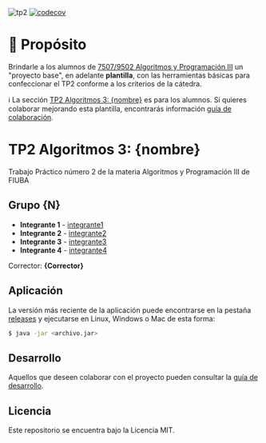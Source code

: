 ![tp2](https://github.com/fiuba/algo3_proyecto_base_tp2/actions/workflows/build.yml/badge.svg) [![codecov](https://codecov.io/gh/fiuba/algo3_proyecto_base_tp2/branch/master/graph/badge.svg)](https://codecov.io/gh/fiuba/algo3_proyecto_base_tp2)

# 🎯 Propósito

Brindarle a los alumnos de [7507/9502 Algoritmos y Programación III][campus_materia] un "proyecto base", en adelante **plantilla**, con las herramientas básicas para confeccionar el TP2 conforme a los criterios de la cátedra.

:information_source: La sección [TP2 Algoritmos 3: {nombre}](#tp2-algoritmos-3-nombre) es para los alumnos. Si quieres colaborar mejorando esta plantilla, encontrarás información [guía de colaboración](/docs/GuiaColaboracion.md).

# TP2 Algoritmos 3: {nombre} 

Trabajo Práctico número 2 de la materia Algoritmos y Programación III de FIUBA

## Grupo {N}

* **Integrante 1** - [integrante1](https://github.com/integrante1)
* **Integrante 2** - [integrante2](https://github.com/integrante2)
* **Integrante 3** - [integrante3](https://github.com/integrante3)
* **Integrante 4** - [integrante4](https://github.com/integrante4)

Corrector: **{Corrector}**

## Aplicación

La versión más reciente de la aplicación puede encontrarse en la pestaña [releases](https://github.com/fiuba/algo3_proyecto_base_tp2/releases/latest) y ejecutarse en Linux, Windows o Mac de esta forma:

```bash
$ java -jar <archivo.jar>
```

## Desarrollo

Aquellos que deseen colaborar con el proyecto pueden consultar la [guía de desarrollo](./docs/Desarrollo.md).

## Licencia

Este repositorio se encuentra bajo la Licencia MIT.


[campus_materia]: https://campusgrado.fi.uba.ar/course/view.php?id=1052
